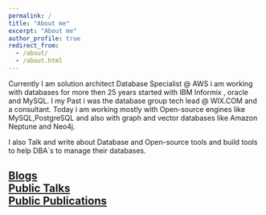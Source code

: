 ```yaml
---
permalink: /
title: "About me"
excerpt: "About me"
author_profile: true
redirect_from: 
  - /about/
  - /about.html
---
```



Currently I am solution architect Database Specialist @ AWS
i am working with databases for more then 25 years started with IBM Informix , oracle and MySQL.
I my Past i was the database group tech lead @ WIX.COM and a consultant.
Today i am working mostly with Open-source engines like MySQL,PostgreSQL and also with graph and vector databases like Amazon Neptune and Neo4j.

I also Talk and write about Database and Open-source tools
and build tools to help DBA`s  to manage their databases.

[Blogs](https://barucho.github.io/posts/) <br>
[Public Talks](https://barucho.github.io/talks/)<br>
[Public Publications](https://barucho.github.io/publications/) <br>
------
